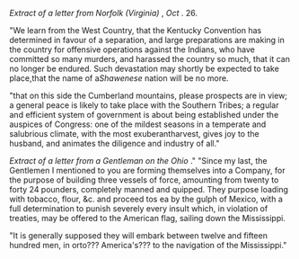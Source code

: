 *Extract of a letter from Norfolk (Virginia)* , *Oct* . 26."We learn from the West Country, that the Kentucky Convention has determined in favour of a separation, and large preparations are making in the country for offensive operations against the Indians, who have committed so many murders, and harassed the country so much, that it can no longer be endured. Such devastation may shortly be expected to take place,that the name of a*Shawenese*  nation will be no more."that on this side the Cumberland mountains, please prospects are in view; a general peace is likely to take place with the Southern Tribes; a regular and efficient system of government is about being established under the auspices of Congress: one of the mildest seasons in a temperate and salubrious climate, with the most exuberantharvest, gives joy to the husband, and animates the diligence and industry of all."*Extract of a letter from a Gentleman on the Ohio* ." "Since my last, the Gentlemen I mentioned to you are forming themselves into a Company, for the purpose of building three vessels of force, amounting from twenty to forty 24 pounders, completely manned and quipped. They purpose loading with tobacco, flour, &c. and proceed tos ea by the gulph of Mexico, with a full determination to punish severely every insult which, in violation of treaties, may be offered to the American flag, sailing down the Mississippi."It is generally supposed they will embark between twelve and fifteen hundred men, in orto??? America's??? to the navigation of the Mississippi."